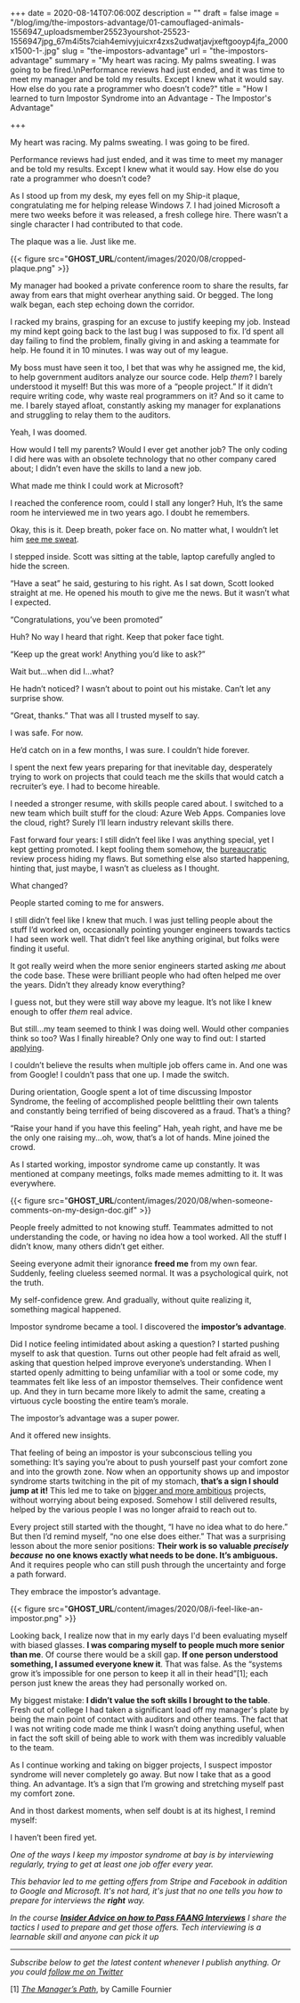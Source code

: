 +++
date = 2020-08-14T07:06:00Z
description = ""
draft = false
image = "/blog/img/the-impostors-advantage/01-camouflaged-animals-1556947_uploadsmember25523yourshot-25523-1556947jpg_67m4i5ts7ciah4emivyjuicxr4zxs2udwatjavjxeftgooyp4jfa_2000x1500-1-.jpg"
slug = "the-impostors-advantage"
url = "the-impostors-advantage"
summary = "My heart was racing. My palms sweating. I was going to be fired.\nPerformance reviews had just ended, and it was time to meet my manager and be told my results. Except I knew what it would say. How else do you rate a programmer who doesn’t code?"
title = "How I learned to turn Impostor Syndrome into an Advantage - The Impostor's Advantage"

+++


My heart was racing. My palms sweating. I was going to be fired.

Performance reviews had just ended, and it was time to meet my manager and be told my results. Except I knew what it would say. How else do you rate a programmer who doesn’t code?

As I stood up from my desk, my eyes fell on my Ship-it plaque, congratulating me for helping release Windows 7. I had joined Microsoft a mere two weeks before it was released, a fresh college hire. There wasn’t a single character I had contributed to that code.

The plaque was a lie. Just like me.

{{< figure src="__GHOST_URL__/content/images/2020/08/cropped-plaque.png" >}}

My manager had booked a private conference room to share the results, far away from ears that might overhear anything said. Or begged. The long walk began, each step echoing down the corridor.

I racked my brains, grasping for an excuse to justify keeping my job. Instead my mind kept going back to the last bug I was supposed to fix. I’d spent all day failing to find the problem, finally giving in and asking a teammate for help. He found it in 10 minutes. I was way out of my league.

My boss must have seen it too, I bet that was why he assigned me, the kid, to help government auditors analyze our source code. Help _them_? I barely understood it myself! But this was more of a “people project.” If it didn’t require writing code, why waste real programmers on it? And so it came to me. I barely stayed afloat, constantly asking my manager for explanations and struggling to relay them to the auditors.

Yeah, I was doomed.

How would I tell my parents? Would I ever get another job? The only coding I did here was with an obsolete technology that no other company cared about; I didn’t even have the skills to land a new job.

What made me think I could work at Microsoft?

I reached the conference room, could I stall any longer? Huh, It’s the same room he interviewed me in two years ago. I doubt he remembers.

Okay, this is it. Deep breath, poker face on. No matter what, I wouldn’t let him [see me sweat](__GHOST_URL__/blog/the-interviewing-advice-no-one-shares#tip-3-be-open-to-learning-during-the-interview).

I stepped inside. Scott was sitting at the table, laptop carefully angled to hide the screen.

“Have a seat” he said, gesturing to his right. As I sat down, Scott looked straight at me. He opened his mouth to give me the news. But it wasn’t what I expected.

“Congratulations, you’ve been promoted”

Huh? No way I heard that right. Keep that poker face tight.

“Keep up the great work! Anything you’d like to ask?”

Wait but...when did I...what?

He hadn’t noticed? I wasn’t about to point out his mistake. Can’t let any surprise show.

“Great, thanks.” That was all I trusted myself to say.

I was safe. For now.

He’d catch on in a few months, I was sure. I couldn’t hide forever.

I spent the next few years preparing for that inevitable day, desperately trying to work on projects that could teach me the skills that would catch a recruiter’s eye. I had to become hireable.

I needed a stronger resume, with skills people cared about. I switched to a new team which built stuff for the cloud: Azure Web Apps. Companies love the cloud, right? Surely I’ll learn industry relevant skills there.

Fast forward four years: I still didn’t feel like I was anything special, yet I kept getting promoted. I kept fooling them somehow, the [bureaucratic](__GHOST_URL__/blog/hacking-the-bureaucracy-to-get-stuff-done/) review process hiding my flaws. But something else also started happening, hinting that, just maybe, I wasn’t as clueless as I thought.

What changed?

People started coming to me for answers.

I still didn’t feel like I knew that much. I was just telling people about the stuff I’d worked on, occasionally pointing younger engineers towards tactics I had seen work well. That didn’t feel like anything original, but folks were finding it useful.

It got really weird when the more senior engineers started asking _me_ about the code base. These were brilliant people who had often helped me over the years. Didn’t they already know everything?

I guess not, but they were still way above my league. It’s not like I knew enough to offer _them_ real advice.

But still...my team seemed to think I was doing well. Would other companies think so too? Was I finally hireable? Only one way to find out: I started [applying](__GHOST_URL__/blog/the-interviewing-advice-no-one-shares).

I couldn’t believe the results when multiple job offers came in. And one was from Google! I couldn’t pass that one up. I made the switch.

During orientation, Google spent a lot of time discussing Impostor Syndrome, the feeling of accomplished people belittling their own talents and constantly being terrified of being discovered as a fraud. That’s a thing?

“Raise your hand if you have this feeling” Hah, yeah right, and have me be the only one raising my...oh, wow, that’s a lot of hands. Mine joined the crowd.

As I started working, impostor syndrome came up constantly. It was mentioned at company meetings, folks made memes admitting to it. It was everywhere.

{{< figure src="__GHOST_URL__/content/images/2020/08/when-someone-comments-on-my-design-doc.gif" >}}

People freely admitted to not knowing stuff. Teammates admitted to not understanding the code, or having no idea how a tool worked. All the stuff I didn’t know, many others didn’t get either.

Seeing everyone admit their ignorance **freed me** from my own fear. Suddenly, feeling clueless seemed normal.  It was a psychological quirk, not the truth.

My self-confidence grew. And gradually, without quite realizing it, something magical happened.

Impostor syndrome became a tool. I discovered the **impostor’s advantage**.

Did I notice feeling intimidated about asking a question? I started pushing myself to ask that question. Turns out other people had felt afraid as well, asking that question helped improve everyone’s understanding.  When I started openly admitting to being unfamiliar with a tool or some code, my teammates felt like less of an impostor themselves. Their confidence went up. And they in turn became more likely to admit the same, creating a virtuous cycle boosting the entire team’s morale.

The impostor’s advantage was a super power.

And it offered new insights.

That feeling of being an impostor is your subconscious telling you something: It’s saying you’re about to push yourself past your comfort zone and into the growth zone. Now when an opportunity shows up and impostor syndrome starts twitching in the pit of my stomach, **that’s a sign I should jump at it!** This led me to take on [bigger and more ambitious](__GHOST_URL__/blog/whats-it-like-as-a-senior-engineer/#research-like-a-detective) projects, without worrying about being exposed. Somehow I still delivered results, helped by the various people I was no longer afraid to reach out to.

Every project still started with the thought, “I have no idea what to do here.” But then I’d remind myself, “no one else does either.” That was a surprising lesson about the more senior positions: **Their work is so valuable** _**precisely because**_ **no one knows exactly what needs to be done. It’s ambiguous.** And it requires people who can still push through the uncertainty and forge a path forward.

They embrace the impostor’s advantage.

{{< figure src="__GHOST_URL__/content/images/2020/08/i-feel-like-an-impostor.png" >}}

Looking back, I realize now that in my early days I'd been evaluating myself with biased glasses. **I was comparing myself to people much more senior than me**. Of course there would be a skill gap. **If one person understood something, I assumed everyone knew it**. That was false. As the “systems grow it’s impossible for one person to keep it all in their head”[1]; each person just knew the areas they had personally worked on.

My biggest mistake: **I didn’t value the soft skills I brought to the table**. Fresh out of college I had taken a significant load off my manager's plate by being the main point of contact with auditors and other teams. The fact that I was not writing code made me think I wasn’t doing anything useful, when in fact the soft skill of being able to work with them was incredibly valuable to the team.

As I continue working and taking on bigger projects, I suspect impostor syndrome will never completely go away. But now I take that as a good thing. An advantage. It’s a sign that I’m growing and stretching myself past my comfort zone.

And in thost darkest moments, when self doubt is at its highest, I remind myself:

I haven’t been fired yet.

_One of the ways I keep my impostor syndrome at bay is by interviewing regularly, trying to get at least one job offer every year._

_This behavior led to me getting offers from Stripe and Facebook in addition to Google and Microsoft. It's not hard, it's just that no one tells you how to prepare for interviews the_ **_right_** _way._

_In the course [**Insider Advice on how to Pass FAANG Interviews**](https://zainrizvi.gumroad.com/l/insider-advice-on-how-you-can-pass-faang-interviews/blog_impostor) I share the tactics I used to prepare and get those offers. Tech interviewing is a learnable skill and anyone can pick it up_

---

_Subscribe below to get the latest content whenever I publish anything. Or you could [follow me on Twitter](https://twitter.com/ZainRzv/?utm_source=zainrizvi.io)_

[1] _[The Manager’s Path](https://amzn.to/3vCRlYr)_, by  Camille Fournier

